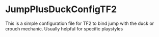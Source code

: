 # JumpPlusDuckConfigTF2
This is a simple configuration file for TF2 to bind jump with the duck or crouch mechanic. Usually helpful for specific playstyles
